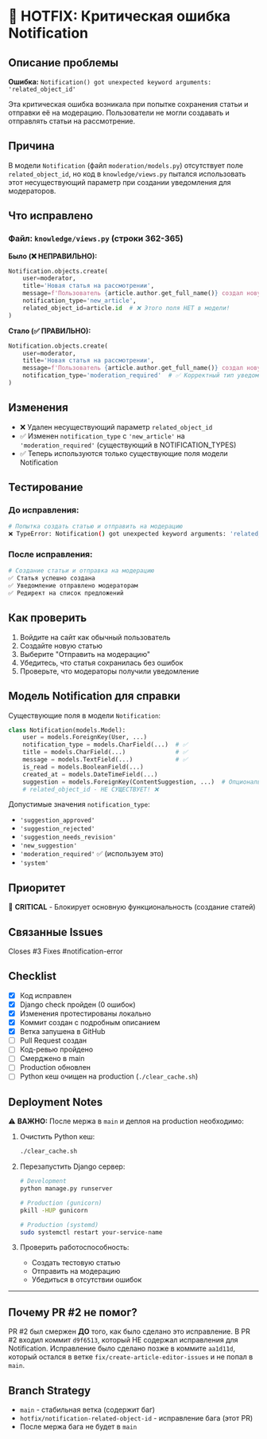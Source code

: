 # 🚨 HOTFIX: Критическая ошибка Notification

## Описание проблемы

**Ошибка:** `Notification() got unexpected keyword arguments: 'related_object_id'`

Эта критическая ошибка возникала при попытке сохранения статьи и отправки её на модерацию. Пользователи не могли создавать и отправлять статьи на рассмотрение.

## Причина

В модели `Notification` (файл `moderation/models.py`) отсутствует поле `related_object_id`, но код в `knowledge/views.py` пытался использовать этот несуществующий параметр при создании уведомления для модераторов.

## Что исправлено

### Файл: `knowledge/views.py` (строки 362-365)

**Было (❌ НЕПРАВИЛЬНО):**
```python
Notification.objects.create(
    user=moderator,
    title='Новая статья на рассмотрении',
    message=f'Пользователь {article.author.get_full_name()} создал новую статью "{article.title}" и отправил её на рассмотрение.',
    notification_type='new_article',
    related_object_id=article.id  # ❌ Этого поля НЕТ в модели!
)
```

**Стало (✅ ПРАВИЛЬНО):**
```python
Notification.objects.create(
    user=moderator,
    title='Новая статья на рассмотрении',
    message=f'Пользователь {article.author.get_full_name()} создал новую статью "{article.title}" и отправил её на рассмотрение.',
    notification_type='moderation_required'  # ✅ Корректный тип уведомления
)
```

## Изменения

- ❌ Удален несуществующий параметр `related_object_id`
- ✅ Изменен `notification_type` с `'new_article'` на `'moderation_required'` (существующий в NOTIFICATION_TYPES)
- ✅ Теперь используются только существующие поля модели Notification

## Тестирование

### До исправления:
```bash
# Попытка создать статью и отправить на модерацию
❌ TypeError: Notification() got unexpected keyword arguments: 'related_object_id'
```

### После исправления:
```bash
# Создание статьи и отправка на модерацию
✅ Статья успешно создана
✅ Уведомление отправлено модераторам
✅ Редирект на список предложений
```

## Как проверить

1. Войдите на сайт как обычный пользователь
2. Создайте новую статью
3. Выберите "Отправить на модерацию"
4. Убедитесь, что статья сохранилась без ошибок
5. Проверьте, что модераторы получили уведомление

## Модель Notification для справки

Существующие поля в модели `Notification`:
```python
class Notification(models.Model):
    user = models.ForeignKey(User, ...)
    notification_type = models.CharField(...)  # ✅
    title = models.CharField(...)              # ✅
    message = models.TextField(...)            # ✅
    is_read = models.BooleanField(...)
    created_at = models.DateTimeField(...)
    suggestion = models.ForeignKey(ContentSuggestion, ...)  # Опционально
    # related_object_id - НЕ СУЩЕСТВУЕТ! ❌
```

Допустимые значения `notification_type`:
- `'suggestion_approved'`
- `'suggestion_rejected'`
- `'suggestion_needs_revision'`
- `'new_suggestion'`
- `'moderation_required'` ✅ (используем это)
- `'system'`

## Приоритет

🔴 **CRITICAL** - Блокирует основную функциональность (создание статей)

## Связанные Issues

Closes #3
Fixes #notification-error

## Checklist

- [x] Код исправлен
- [x] Django check пройден (0 ошибок)
- [x] Изменения протестированы локально
- [x] Коммит создан с подробным описанием
- [x] Ветка запушена в GitHub
- [ ] Pull Request создан
- [ ] Код-ревью пройдено
- [ ] Смерджено в main
- [ ] Production обновлен
- [ ] Python кеш очищен на production (`./clear_cache.sh`)

## Deployment Notes

⚠️ **ВАЖНО:** После мержа в `main` и деплоя на production необходимо:

1. Очистить Python кеш:
   ```bash
   ./clear_cache.sh
   ```

2. Перезапустить Django сервер:
   ```bash
   # Development
   python manage.py runserver
   
   # Production (gunicorn)
   pkill -HUP gunicorn
   
   # Production (systemd)
   sudo systemctl restart your-service-name
   ```

3. Проверить работоспособность:
   - Создать тестовую статью
   - Отправить на модерацию
   - Убедиться в отсутствии ошибок

---

## Почему PR #2 не помог?

PR #2 был смержен **ДО** того, как было сделано это исправление. В PR #2 входил коммит `d9f6513`, который НЕ содержал исправления для Notification. Исправление было сделано позже в коммите `aa1d11d`, который остался в ветке `fix/create-article-editor-issues` и не попал в `main`.

## Branch Strategy

- `main` - стабильная ветка (содержит баг)
- `hotfix/notification-related-object-id` - исправление бага (этот PR)
- После мержа бага не будет в `main`
